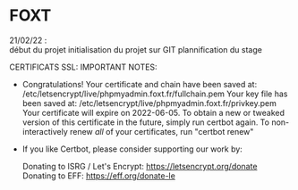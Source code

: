 # FOXT

21/02/22 :  
    début du projet
    initialisation du projet sur GIT
    plannification du stage



CERTIFICATS SSL:
IMPORTANT NOTES:
 - Congratulations! Your certificate and chain have been saved at:
   /etc/letsencrypt/live/phpmyadmin.foxt.fr/fullchain.pem
   Your key file has been saved at:
   /etc/letsencrypt/live/phpmyadmin.foxt.fr/privkey.pem
   Your certificate will expire on 2022-06-05. To obtain a new or
   tweaked version of this certificate in the future, simply run
   certbot again. To non-interactively renew *all* of your
   certificates, run "certbot renew"
 - If you like Certbot, please consider supporting our work by:

   Donating to ISRG / Let's Encrypt:   https://letsencrypt.org/donate
   Donating to EFF:                    https://eff.org/donate-le







